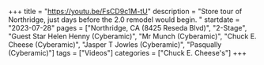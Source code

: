 +++
title = "https://youtu.be/FsCD9c1M-tU"
description = "Store tour of Northridge, just days before the 2.0 remodel would begin. "
startdate = "2023-07-28"
pages = ["Northridge, CA (8425 Reseda Blvd)", "2-Stage", "Guest Star Helen Henny (Cyberamic)", "Mr Munch (Cyberamic)", "Chuck E. Cheese (Cyberamic)", "Jasper T Jowles (Cyberamic)", "Pasqually (Cyberamic)"]
tags = ["Videos"]
categories = ["Chuck E. Cheese's"]
+++
